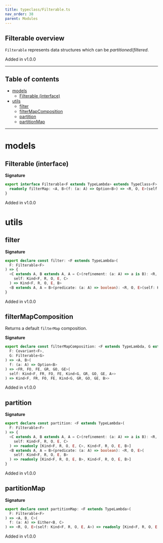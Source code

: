 ```yaml
---
title: typeclass/Filterable.ts
nav_order: 38
parent: Modules
---
```


## Filterable overview

`Filterable` represents data structures which can be _partitioned_/_filtered_.

Added in v1.0.0

---

<h2 class="text-delta">Table of contents</h2>

- [models](#models)
  - [Filterable (interface)](#filterable-interface)
- [utils](#utils)
  - [filter](#filter)
  - [filterMapComposition](#filtermapcomposition)
  - [partition](#partition)
  - [partitionMap](#partitionmap)

---

# models

## Filterable (interface)

**Signature**

```ts
export interface Filterable<F extends TypeLambda> extends TypeClass<F> {
  readonly filterMap: <A, B>(f: (a: A) => Option<B>) => <R, O, E>(self: Kind<F, R, O, E, A>) => Kind<F, R, O, E, B>
}
```

Added in v1.0.0

# utils

## filter

**Signature**

```ts
export declare const filter: <F extends TypeLambda>(
  F: Filterable<F>
) => {
  <C extends A, B extends A, A = C>(refinement: (a: A) => a is B): <R, O, E>(
    self: Kind<F, R, O, E, C>
  ) => Kind<F, R, O, E, B>
  <B extends A, A = B>(predicate: (a: A) => boolean): <R, O, E>(self: Kind<F, R, O, E, B>) => Kind<F, R, O, E, B>
}
```

Added in v1.0.0

## filterMapComposition

Returns a default `filterMap` composition.

**Signature**

```ts
export declare const filterMapComposition: <F extends TypeLambda, G extends TypeLambda>(
  F: Covariant<F>,
  G: Filterable<G>
) => <A, B>(
  f: (a: A) => Option<B>
) => <FR, FO, FE, GR, GO, GE>(
  self: Kind<F, FR, FO, FE, Kind<G, GR, GO, GE, A>>
) => Kind<F, FR, FO, FE, Kind<G, GR, GO, GE, B>>
```

Added in v1.0.0

## partition

**Signature**

```ts
export declare const partition: <F extends TypeLambda>(
  F: Filterable<F>
) => {
  <C extends A, B extends A, A = C>(refinement: (a: A) => a is B): <R, O, E>(
    self: Kind<F, R, O, E, C>
  ) => readonly [Kind<F, R, O, E, C>, Kind<F, R, O, E, B>]
  <B extends A, A = B>(predicate: (a: A) => boolean): <R, O, E>(
    self: Kind<F, R, O, E, B>
  ) => readonly [Kind<F, R, O, E, B>, Kind<F, R, O, E, B>]
}
```

Added in v1.0.0

## partitionMap

**Signature**

```ts
export declare const partitionMap: <F extends TypeLambda>(
  F: Filterable<F>
) => <A, B, C>(
  f: (a: A) => Either<B, C>
) => <R, O, E>(self: Kind<F, R, O, E, A>) => readonly [Kind<F, R, O, E, B>, Kind<F, R, O, E, C>]
```

Added in v1.0.0
